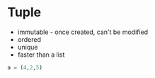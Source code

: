 # Tuple

+ immutable - once created, can't be modified
+ ordered
+ unique
+ faster than a list

```python
a = (4,2,5)
```

